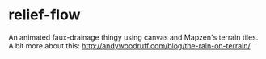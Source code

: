 # relief-flow

An animated faux-drainage thingy using canvas and Mapzen's terrain tiles. A bit more about this: http://andywoodruff.com/blog/the-rain-on-terrain/
